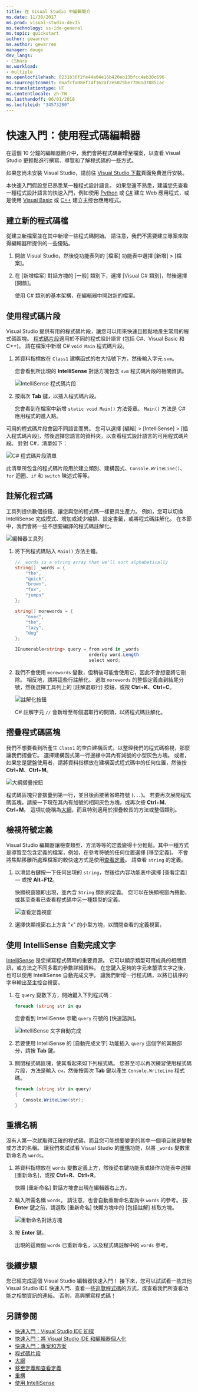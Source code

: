 ```yaml
---
title: 在 Visual Studio 中編輯簡介
ms.date: 11/30/2017
ms.prod: visual-studio-dev15
ms.technology: vs-ide-general
ms.topic: quickstart
author: gewarren
ms.author: gewarren
manager: douge
dev_langs:
- CSharp
ms.workload:
- multiple
ms.openlocfilehash: 8231b36f2fe44a04e16b420eb13bfcc4eb30c696
ms.sourcegitcommit: 0aafcfa08ef74f162af2e5079be77061d7885cac
ms.translationtype: HT
ms.contentlocale: zh-TW
ms.lasthandoff: 06/01/2018
ms.locfileid: "34573280"
---
```

# <a name="quickstart-use-the-code-editor"></a>快速入門：使用程式碼編輯器

在這個 10 分鐘的編輯器簡介中，我們會將程式碼新增至檔案，以查看 Visual Studio 更輕鬆進行撰寫、導覽和了解程式碼的一些方式。

如果您尚未安裝 Visual Studio，請前往 [Visual Studio 下載](https://aka.ms/vsdownload?utm_source=mscom&utm_campaign=msdocs)頁面免費進行安裝。

本快速入門假設您已熟悉某一種程式設計語言。 如果您還不熟悉，建議您先查看一種程式設計語言的快速入門，例如使用 [Python](../ide/quickstart-python.md) 或 [C#](../ide/tutorial-csharp-aspnet-core.md) 建立 Web 應用程式，或是使用 [Visual Basic](../ide/quickstart-visual-basic-console.md) 或 [C++](../ide/getting-started-with-cpp-in-visual-studio.md) 建立主控台應用程式。

## <a name="create-a-new-code-file"></a>建立新的程式碼檔

從建立新檔案並在其中新增一些程式碼開始。 請注意，我們不需要建立專案來取得編輯器所提供的一些優點。

1. 開啟 Visual Studio，然後從功能表列的 [檔案] 功能表中選擇 [新增] > [檔案]。

1. 在 [新增檔案] 對話方塊的 [一般] 類別下，選擇 [Visual C# 類別]，然後選擇 [開啟]。

   使用 C# 類別的基本架構，在編輯器中開啟新的檔案。

## <a name="use-code-snippets"></a>使用程式碼片段

Visual Studio 提供有用的程式碼片段，讓您可以用來快速且輕鬆地產生常用的程式碼區塊。 [程式碼片段](../ide/code-snippets.md)適用於不同的程式設計語言 (包括 C#、Visual Basic 和 C++)。 請在檔案中新增 C# `void Main` 程式碼片段。

1. 將資料指標放在 `Class1` 建構函式的右大括號下方，然後輸入字元 `svm`。

   您會看到所出現的 **IntelliSense** 對話方塊包含 `svm` 程式碼片段的相關資訊。

   ![IntelliSense 程式碼片段](media/quickstart-intellisense-snippet.png)

1. 按兩次 **Tab** 鍵，以插入程式碼片段。

   您會看到在檔案中新增 `static void Main()` 方法簽章。 `Main()` 方法是 C# 應用程式的進入點。

可用的程式碼片段會因不同語言而異。 您可以選擇 [編輯] > [IntelliSense] > [插入程式碼片段]，然後選擇您語言的資料夾，以查看程式設計語言的可用程式碼片段。 針對 C#，清單如下：

![C# 程式碼片段清單](media/quickstart-code-snippet-list.png)

此清單所包含的程式碼片段用於建立類別、建構函式、`Console.WriteLine()`、`for` 迴圈、`if` 和 `switch` 陳述式等等。

## <a name="comment-out-code"></a>註解化程式碼

工具列提供數個按鈕，讓您與您的程式碼一樣更具生產力。 例如，您可以切換 IntelliSense 完成模式、增加或減少縮排、設定書籤，或將程式碼註解化。 在本節中，我們會將一些不想要編譯的程式碼註解化。

![編輯器工具列](media/quickstart-editor-toolbar.png)

1. 將下列程式碼貼入 `Main()` 方法主體。

    ```csharp
    // _words is a string array that we'll sort alphabetically
    string[] _words = {
        "the",
        "quick",
        "brown",
        "fox",
        "jumps"
    };

    string[] morewords = {
        "over",
        "the",
        "lazy",
        "dog"
    };

    IEnumerable<string> query = from word in _words
                                orderby word.Length
                                select word;
    ```

1. 我們不會使用 `morewords` 變數，但稍後可能會使用它，因此不會想要將它刪除。 相反地，請將這些行註解化。 選取 `morewords` 的整個定義直到結尾分號，然後選擇工具列上的 [註解選取行] 按鈕，或按 **Ctrl**+**K**、**Ctrl**+**C**。

   ![註解化按鈕](media/quickstart-comment-out.png)

   C# 註解字元 `//` 會新增至每個選取行的開頭，以將程式碼註解化。

## <a name="collapse-code-blocks"></a>摺疊程式碼區塊

我們不想要看到所產生 `Class1` 的空白建構函式，以整理我們的程式碼檢視，那麼讓我們摺疊它。 選擇建構函式第一行邊緣中其內有減號的小型灰色方塊。 或者，如果您是鍵盤使用者，請將資料指標放在建構函式程式碼中的任何位置，然後按 **Ctrl**+**M**、**Ctrl**+**M**。

![大綱摺疊按鈕](media/quickstart-collapse.png)

程式碼區塊只會摺疊到第一行，並且後面接著省略符號 (`...`)。 若要再次展開程式碼區塊，請按一下現在其內有加號的相同灰色方塊，或再次按 **Ctrl**+**M**、**Ctrl**+**M**。 這項功能稱為[大綱](../ide/outlining.md)，而且特別適用於摺疊較長的方法或整個類別。

## <a name="view-symbol-definitions"></a>檢視符號定義

Visual Studio 編輯器讓檢查類型、方法等等的定義變得十分輕鬆。其中一種方式是導覽至包含定義的檔案，例如，在參考符號的任何位置選擇 [移至定義]。 不會將焦點移離所處理檔案的較快速方式是使用[查看定義](../ide/go-to-and-peek-definition.md#peek-definition)。 請查看 `string` 的定義。

1. 以滑鼠右鍵按一下任何出現的 `string`，然後從內容功能表中選擇 [查看定義]&mdash; 或按 **Alt**+**F12**。

   快顯視窗隨即出現，並內含 `String` 類別的定義。 您可以在快顯視窗內捲動，或甚至查看已查看程式碼中另一種類型的定義。

   ![查看定義視窗](media/quickstart-peek-definition.png)

1. 選擇快顯視窗右上方含 "x" 的小型方塊，以關閉查看的定義視窗。

## <a name="use-intellisense-to-complete-words"></a>使用 IntelliSense 自動完成文字

[IntelliSense](../ide/using-intellisense.md) 是您撰寫程式碼時的重要資源。 它可以顯示類型可用成員的相關資訊，或方法之不同多載的參數詳細資料。 在您鍵入足夠的字元來釐清文字之後，也可以使用 IntelliSense 自動完成文字。 讓我們新增一行程式碼，以將已排序的字串輸出至主控台視窗。

1. 在 `query` 變數下方，開始鍵入下列程式碼：

   ```csharp
   foreach (string str in qu
   ```

   您會看到 IntelliSense 示範 `query` 符號的 [快速諮詢]。

   ![IntelliSense 文字自動完成](media/quickstart-intellisense-completion-list.png)

1. 若要使用 IntelliSense 的 [自動完成文字] 功能插入 `query` 這個字的其餘部分，請按 **Tab** 鍵。

1. 關閉程式碼區塊，使其看起來如下列程式碼。 您甚至可以再次練習使用程式碼片段，方法是輸入 `cw`，然後按兩次 **Tab** 鍵以產生 `Console.WriteLine` 程式碼。

   ```csharp
   foreach (string str in query)
   {
      Console.WriteLine(str);
   }
   ```

## <a name="refactor-a-name"></a>重構名稱

沒有人第一次就取得正確的程式碼，而且您可能想要變更的其中一個項目就是變數或方法的名稱。 讓我們來試試看 Visual Studio 的[重構](../ide/refactoring-in-visual-studio.md)功能，以將 `_words` 變數重新命名為 `words`。

1. 將資料指標放在 `words` 變數定義上方，然後從右鍵功能表或操作功能表中選擇 [重新命名]，或按 **Ctrl**+**R**、**Ctrl**+**R**。

   快顯 [重新命名] 對話方塊會出現在編輯器右上方。

1. 輸入所需名稱 `words`。 請注意，也會自動重新命名查詢中 `words` 的參考。 按 **Enter** 鍵之前，請選取 [重新命名] 快顯方塊中的 [包括註解] 核取方塊。

   ![重新命名對話方塊](media/quickstart-rename.png)

1. 按 **Enter** 鍵。

   出現的這兩個 `words` 已重新命名，以及程式碼註解中的 `words` 參考。

## <a name="next-steps"></a>後續步驟

您已經完成這個 Visual Studio 編輯器快速入門！ 接下來，您可以試試看一些其他 Visual Studio IDE 快速入門、查看一些[巡覽程式碼](../ide/navigating-code.md)的方式，或查看我們所查看功能之相關資訊的連結。 否則，高興撰寫程式碼！

## <a name="see-also"></a>另請參閱

- [快速入門：Visual Studio IDE 初探](../ide/quickstart-ide-orientation.md)
- [快速入門：將 Visual Studio IDE 和編輯器個人化](../ide/quickstart-personalize-the-ide.md)
- [快速入門：專案和方案](../ide/quickstart-projects-solutions.md)
- [程式碼片段](../ide/code-snippets.md)
- [大綱](../ide/outlining.md)
- [移至定義和查看定義](../ide/go-to-and-peek-definition.md)
- [重構](../ide/refactoring-in-visual-studio.md)
- [使用 IntelliSense](../ide/using-intellisense.md)
